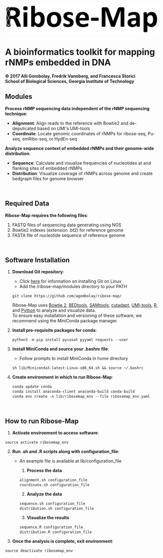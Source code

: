 ![Logo](https://github.com/agombolay/Images/blob/master/logo.png)
# A bioinformatics toolkit for mapping rNMPs embedded in DNA
**© 2017 Alli Gombolay, Fredrik Vannberg, and Francesca Storici**  
**School of Biological Sciences, Georgia Institute of Technology**

## Modules
**Process rNMP sequencing data independent of the rNMP sequencing technique**:  
* **Alignment**: Align reads to the reference with Bowtie2 and de-depulicated based on UMI's UMI-tools  
* **Coordinate**: Locate genomic coordinates of rNMPs for ribose-seq, Pu-seq, emRibo-seq, or HydEn-seq  

**Analyze sequence context of embedded rNMPs and their genome-wide distribution**:  
* **Sequence**: Calculate and visualize frequencies of nucleotides at and flanking sites of embedded rNMPs  
* **Distribution**: Visualize coverage of rNMPs across genome and create bedgraph files for genome browser  
 
&nbsp;
## Required Data
**Ribose-Map requires the following files**:
1. FASTQ files of sequencing data generating using NGS
2. Bowtie2 indexes (extension .bt2) for reference genome
3. FASTA file of nucleotide sequence of reference genome

&nbsp;
## Software Installation

1. **Download Git repository**:  
   * Click [here](https://git-scm.com/book/en/v2/Getting-Started-Installing-Git) for information on installing Git on Linux
   * Add the /ribose-map/modules directory to your PATH
   ```
   git clone https://github.com/agombolay/ribose-map/
   ```

    Ribose-Map uses [Bowtie 2](https://sourceforge.net/projects/bowtie-bio/files/bowtie2/2.3.1), [BEDtools](http://bedtools.readthedocs.io/en/latest/content/installation.html), [SAMtools](http://www.htslib.org/download/), [cutadapt](http://cutadapt.readthedocs.io/en/stable/), [UMI-tools](https://github.com/CGATOxford/UMI-tools), [R](https://cran.r-project.org/), and [Python](https://www.python.org/) to analyze and visualize data.  
To ensure easy installation and versioning of these software, we recommend using the MiniConda package manager.

2. **Install pre-requisite packages for conda**:
   ```
   python3 -m pip install pycosat pyyaml requests --user
   ```

3. **Install MiniConda and source your .bashrc file**:  
   * Follow prompts to install MiniConda in home directory
   ```
   sh lib/Miniconda3-latest-Linux-x86_64.sh && source ~/.bashrc
   ```

4. **Create environment in which to run Ribose-Map**:  
   ```
   conda update conda
   conda install anaconda-client anaconda-build conda-build
   conda env create -n lib/ribosemap_env --file ribosemap_env.yaml
   ```

&nbsp;
## How to run Ribose-Map
1. **Activate environment to access software**:
```
source activate ribosemap_env
```

2. **Run .sh and .R scripts along with configuration_file**:
   * An example file is available at lib/configuration_file

     1. **Process the data**
     ```
     alignment.sh configuration_file
     coordinate.sh configuration_file
     ```
     2. **Analyze the data**
     ```
     sequence.sh configuration_file
     distribution.sh configuration_file
     ```
     3. **Visualize the results**
     ```
     sequence.R configuration_file
     distribution.R configuration_file
     ```

3. **Once the analysis is complete, exit environment**:  
```
source deactivate ribosemap_env
```
